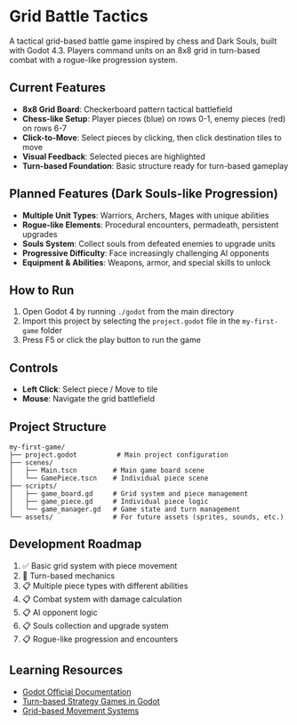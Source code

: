 # Grid Battle Tactics

A tactical grid-based battle game inspired by chess and Dark Souls, built with Godot 4.3. Players command units on an 8x8 grid in turn-based combat with a rogue-like progression system.

## Current Features

- **8x8 Grid Board**: Checkerboard pattern tactical battlefield
- **Chess-like Setup**: Player pieces (blue) on rows 0-1, enemy pieces (red) on rows 6-7  
- **Click-to-Move**: Select pieces by clicking, then click destination tiles to move
- **Visual Feedback**: Selected pieces are highlighted
- **Turn-based Foundation**: Basic structure ready for turn-based gameplay

## Planned Features (Dark Souls-like Progression)

- **Multiple Unit Types**: Warriors, Archers, Mages with unique abilities
- **Rogue-like Elements**: Procedural encounters, permadeath, persistent upgrades
- **Souls System**: Collect souls from defeated enemies to upgrade units
- **Progressive Difficulty**: Face increasingly challenging AI opponents
- **Equipment & Abilities**: Weapons, armor, and special skills to unlock

## How to Run

1. Open Godot 4 by running `./godot` from the main directory
2. Import this project by selecting the `project.godot` file in the `my-first-game` folder
3. Press F5 or click the play button to run the game

## Controls

- **Left Click**: Select piece / Move to tile
- **Mouse**: Navigate the grid battlefield

## Project Structure

```
my-first-game/
├── project.godot          # Main project configuration
├── scenes/
│   ├── Main.tscn         # Main game board scene
│   └── GamePiece.tscn    # Individual piece scene
├── scripts/
│   ├── game_board.gd     # Grid system and piece management
│   ├── game_piece.gd     # Individual piece logic
│   └── game_manager.gd   # Game state and turn management
└── assets/               # For future assets (sprites, sounds, etc.)
```

## Development Roadmap

1. ✅ Basic grid system with piece movement
2. 🔄 Turn-based mechanics
3. 📋 Multiple piece types with different abilities
4. 📋 Combat system with damage calculation
5. 📋 AI opponent logic
6. 📋 Souls collection and upgrade system
7. 📋 Rogue-like progression and encounters

## Learning Resources

- [Godot Official Documentation](https://docs.godotengine.org/)
- [Turn-based Strategy Games in Godot](https://docs.godotengine.org/en/stable/tutorials/2d/2d_lights_and_shadows.html)
- [Grid-based Movement Systems](https://kidscancode.org/godot_recipes/)